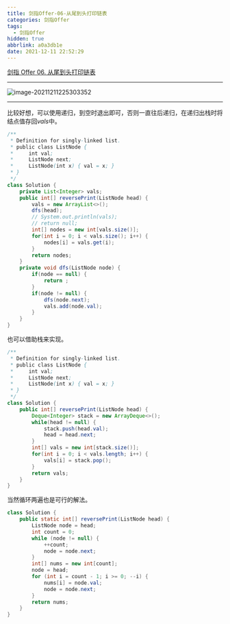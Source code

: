 ```yaml
---
title: 剑指Offer-06-从尾到头打印链表
categories: 剑指Offer
tags:
  - 剑指Offer
hidden: true
abbrlink: a0a3db1e
date: 2021-12-11 22:52:29
---
```


[剑指 Offer 06. 从尾到头打印链表](https://leetcode-cn.com/problems/cong-wei-dao-tou-da-yin-lian-biao-lcof/)

<hr/>

![image-20211211225303352](https://gitee.com/cao_ziqiang/img/raw/master/20211211225303.png)

<hr/>

比较好想，可以使用递归，到空时退出即可，否则一直往后递归，在递归出栈时将结点值存回$vals$中。

```java
/**
 * Definition for singly-linked list.
 * public class ListNode {
 *     int val;
 *     ListNode next;
 *     ListNode(int x) { val = x; }
 * }
 */
class Solution {
    private List<Integer> vals;
    public int[] reversePrint(ListNode head) {
        vals = new ArrayList<>();
        dfs(head);
        // System.out.println(vals);
        // return null;
        int[] nodes = new int[vals.size()];
        for(int i = 0; i < vals.size(); i++) {
            nodes[i] = vals.get(i);
        }
        return nodes;
    }
    private void dfs(ListNode node) {
        if(node == null) {
            return ;
        }
        if(node != null) {
            dfs(node.next);
            vals.add(node.val);
        }
    }
}
```

也可以借助栈来实现。

```java
/**
 * Definition for singly-linked list.
 * public class ListNode {
 *     int val;
 *     ListNode next;
 *     ListNode(int x) { val = x; }
 * }
 */
class Solution {
    public int[] reversePrint(ListNode head) {
        Deque<Integer> stack = new ArrayDeque<>();
        while(head != null) {
            stack.push(head.val);
            head = head.next;
        }
        int[] vals = new int[stack.size()];
        for(int i = 0; i < vals.length; i++) {
            vals[i] = stack.pop();
        }
        return vals;
    }
}
```

当然循环两遍也是可行的解法。

```java
class Solution {
    public static int[] reversePrint(ListNode head) {
        ListNode node = head;
        int count = 0;
        while (node != null) {
            ++count;
            node = node.next;
        }
        int[] nums = new int[count];
        node = head;
        for (int i = count - 1; i >= 0; --i) {
            nums[i] = node.val;
            node = node.next;
        }
        return nums;
    }
}
```

